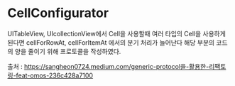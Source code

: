 # CellConfigurator

UITableView, UIcollectionView에서 Cell을 사용할때
여러 타입의 Cell을 사용하게 된다면 cellForRowAt, cellForItemAt 에서의 분기 처리가 늘어난다
해당 부분의 코드의 양을 줄이기 위해 프로토콜을 작성하였다.



출처 :
https://sangheon0724.medium.com/generic-protocol을-활용한-리팩토링-feat-omos-236c428a7100